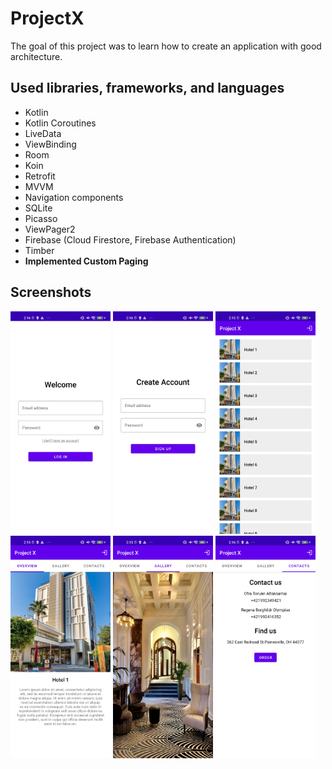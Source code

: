# ProjectX

The goal of this project was to learn how to create an application with good architecture.

## Used libraries, frameworks, and languages
* Kotlin
* Kotlin Coroutines
* LiveData
* ViewBinding
* Room
* Koin
* Retrofit
* MVVM
* Navigation components
* SQLite
* Picasso
* ViewPager2
* Firebase (Cloud Firestore, Firebase Authentication)
* Timber
* **Implemented Custom Paging**

## Screenshots
<div>
  <img src="https://github.com/LaupDev/ProjectX/blob/master/screenshots/login.jpg?raw=true" width="160"/>
  <img src="https://github.com/LaupDev/ProjectX/blob/master/screenshots/registration.jpg?raw=true" width="160"/>
  <img src="https://github.com/LaupDev/ProjectX/blob/master/screenshots/list_of_hotels.jpg?raw=true" width="160"/>
  <img src="https://github.com/LaupDev/ProjectX/blob/master/screenshots/hotel_overview.jpg?raw=true" width="160"/>
  <img src="https://github.com/LaupDev/ProjectX/blob/master/screenshots/hotel_gallery.jpg?raw=true" width="160"/>
  <img src="https://github.com/LaupDev/ProjectX/blob/master/screenshots/hotel_contacts.jpg?raw=true" width="160"/>
</div>

